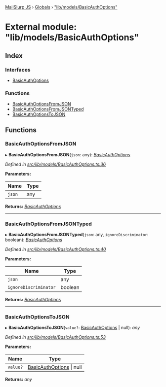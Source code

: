 [MailSlurp JS](../README.md) › [Globals](../globals.md) › ["lib/models/BasicAuthOptions"](_lib_models_basicauthoptions_.md)

# External module: "lib/models/BasicAuthOptions"

## Index

### Interfaces

* [BasicAuthOptions](../interfaces/_lib_models_basicauthoptions_.basicauthoptions.md)

### Functions

* [BasicAuthOptionsFromJSON](_lib_models_basicauthoptions_.md#basicauthoptionsfromjson)
* [BasicAuthOptionsFromJSONTyped](_lib_models_basicauthoptions_.md#basicauthoptionsfromjsontyped)
* [BasicAuthOptionsToJSON](_lib_models_basicauthoptions_.md#basicauthoptionstojson)

## Functions

###  BasicAuthOptionsFromJSON

▸ **BasicAuthOptionsFromJSON**(`json`: any): *[BasicAuthOptions](../interfaces/_lib_models_basicauthoptions_.basicauthoptions.md)*

*Defined in [src/lib/models/BasicAuthOptions.ts:36](https://github.com/mailslurp/mailslurp-client-ts-js/blob/fc9510a/src/lib/models/BasicAuthOptions.ts#L36)*

**Parameters:**

Name | Type |
------ | ------ |
`json` | any |

**Returns:** *[BasicAuthOptions](../interfaces/_lib_models_basicauthoptions_.basicauthoptions.md)*

___

###  BasicAuthOptionsFromJSONTyped

▸ **BasicAuthOptionsFromJSONTyped**(`json`: any, `ignoreDiscriminator`: boolean): *[BasicAuthOptions](../interfaces/_lib_models_basicauthoptions_.basicauthoptions.md)*

*Defined in [src/lib/models/BasicAuthOptions.ts:40](https://github.com/mailslurp/mailslurp-client-ts-js/blob/fc9510a/src/lib/models/BasicAuthOptions.ts#L40)*

**Parameters:**

Name | Type |
------ | ------ |
`json` | any |
`ignoreDiscriminator` | boolean |

**Returns:** *[BasicAuthOptions](../interfaces/_lib_models_basicauthoptions_.basicauthoptions.md)*

___

###  BasicAuthOptionsToJSON

▸ **BasicAuthOptionsToJSON**(`value?`: [BasicAuthOptions](../interfaces/_lib_models_basicauthoptions_.basicauthoptions.md) | null): *any*

*Defined in [src/lib/models/BasicAuthOptions.ts:53](https://github.com/mailslurp/mailslurp-client-ts-js/blob/fc9510a/src/lib/models/BasicAuthOptions.ts#L53)*

**Parameters:**

Name | Type |
------ | ------ |
`value?` | [BasicAuthOptions](../interfaces/_lib_models_basicauthoptions_.basicauthoptions.md) &#124; null |

**Returns:** *any*
